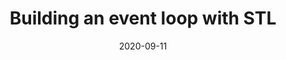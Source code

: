 ---
layout: post
title: "Building an event loop with STL"
date: 2020-09-11
tags: "concurrency C++"
---